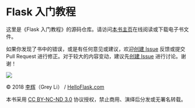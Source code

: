 # Flask 入门教程

这里是《Flask 入门教程》的源码仓库。请访问[本书主页](http://helloflask.com/book/3)在线阅读或下载电子书文件。

如果你发现了书中的错误，或是有任何意见或建议，欢迎[创建 Issue](https://github.com/helloflask/flask-tutorial/issues/new) 反馈或提交 Pull Request 进行修正。对于较大的内容变动，建议先[创建 Issue](https://github.com/helloflask/flask-tutorial/issues/new) 进行讨论。谢谢！

![](http://helloflask.com/static/tutorial-cover-s.png)

© 2018 [李辉](http://greyli.com)（Grey Li） / [HelloFlask.com](http://helloflask.com)

本书采用 [CC BY-NC-ND 3.0](https://creativecommons.org/licenses/by-nc-nd/3.0/deed.zh) 协议授权，禁止商用、演绎后分发或无署名转载。
